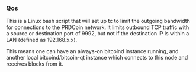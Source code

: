 ### Qos ###

This is a Linux bash script that will set up tc to limit the outgoing bandwidth for connections to the PRDCoin network. It limits outbound TCP traffic with a source or destination port of 9992, but not if the destination IP is within a LAN (defined as 192.168.x.x).

This means one can have an always-on bitcoind instance running, and another local bitcoind/bitcoin-qt instance which connects to this node and receives blocks from it.

